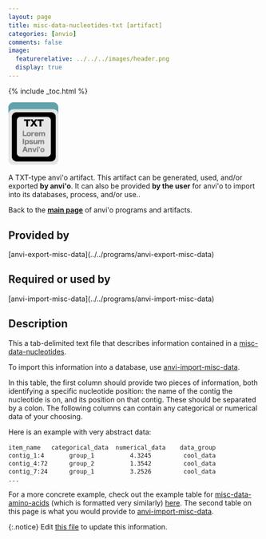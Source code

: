 ```yaml
---
layout: page
title: misc-data-nucleotides-txt [artifact]
categories: [anvio]
comments: false
image:
  featurerelative: ../../../images/header.png
  display: true
---
```



{% include _toc.html %}


<img src="../../images/icons/TXT.png" alt="TXT" style="width:100px; border:none" />

A TXT-type anvi'o artifact. This artifact can be generated, used, and/or exported **by anvi'o**. It can also be provided **by the user** for anvi'o to import into its databases, process, and/or use..

Back to the **[main page](../../)** of anvi'o programs and artifacts.

## Provided by


<p style="text-align: left" markdown="1"><span class="artifact-p">[anvi-export-misc-data](../../programs/anvi-export-misc-data)</span></p>


## Required or used by

<p style="text-align: left" markdown="1"><span class="artifact-r">[anvi-import-misc-data](../../programs/anvi-import-misc-data)</span></p>

## Description

This a tab-delimited text file that describes information contained in a <span class="artifact-n">[misc-data-nucleotides](/software/anvio/help/artifacts/misc-data-nucleotides)</span>. 

To import this information into a database, use <span class="artifact-n">[anvi-import-misc-data](/software/anvio/help/programs/anvi-import-misc-data)</span>. 

In this table, the first column should provide two pieces of information, both identifying a specific nucleotide position: the name of the contig the nucleotide is on, and its position on that contig. These should be separated by a colon. The following columns can contain any categorical or numerical data of your choosing.

Here is an example with very abstract data:

    item_name   categorical_data  numerical_data    data_group
    contig_1:4       group_1          4.3245         cool_data 
    contig_4:72      group_2          1.3542         cool_data
    contig_7:24      group_1          3.2526         cool_data
    ...

For a more concrete example, check out the example table for <span class="artifact-n">[misc-data-amino-acids](/software/anvio/help/artifacts/misc-data-amino-acids)</span> (which is formatted very similarly)  [here](http://merenlab.org/2020/07/22/interacdome/#6-storing-the-per-residue-binding-frequencies-into-the-contigs-database). The second table on this page is what you would provide to <span class="artifact-n">[anvi-import-misc-data](/software/anvio/help/programs/anvi-import-misc-data)</span>. 


{:.notice}
Edit [this file](https://github.com/merenlab/anvio/tree/master/anvio/docs/artifacts/misc-data-nucleotides-txt.md) to update this information.

